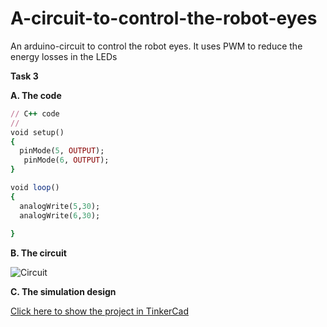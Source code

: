 # A-circuit-to-control-the-robot-eyes
An arduino-circuit to control the robot eyes. It uses PWM to reduce the energy losses in the LEDs  

**Task 3**    
  
   **A. The code**  

```ruby
// C++ code
//
void setup()
{
  pinMode(5, OUTPUT);
   pinMode(6, OUTPUT);
}

void loop()
{
  analogWrite(5,30);
  analogWrite(6,30);
 
}
  ```  
  
 **B. The circuit**  
   
   
 
 ![Circuit](images/Screenshot(232).png)
 
  **C. The simulation design**  
  
   [Click here to show the project in TinkerCad](https://www.tinkercad.com/things/ksFgz8UA8BV)     
     
  
       
     
